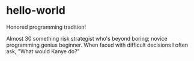 # hello-world

Honored programming tradition!

Almost 30 something risk strategist who's beyond boring; novice programming genius beginner. 
When faced with difficult decisions I often ask, "What would Kanye do?" 

